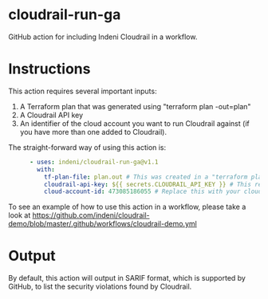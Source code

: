 # cloudrail-run-ga
GitHub action for including Indeni Cloudrail in a workflow.

# Instructions
This action requires several important inputs:
1. A Terraform plan that was generated using "terraform plan -out=plan"
2. A Cloudrail API key
3. An identifier of the cloud account you want to run Cloudrail against (if you have more than one added to Cloudrail).

The straight-forward way of using this action is:
```yaml
      - uses: indeni/cloudrail-run-ga@v1.1
        with:
          tf-plan-file: plan.out # This was created in a "terraform plan" step
          cloudrail-api-key: ${{ secrets.CLOUDRAIL_API_KEY }} # This requires registration to Indeni Cloudrail's SaaS
          cloud-account-id: 473085186055 # Replace this with your cloud account ID, which you've added to the Cloudrail SaaS
```

To see an example of how to use this action in a workflow, please take a look at https://github.com/indeni/cloudrail-demo/blob/master/.github/workflows/cloudrail-demo.yml

# Output

By default, this action will output in SARIF format, which is supported by GitHub, to list the security violations found by Cloudrail.